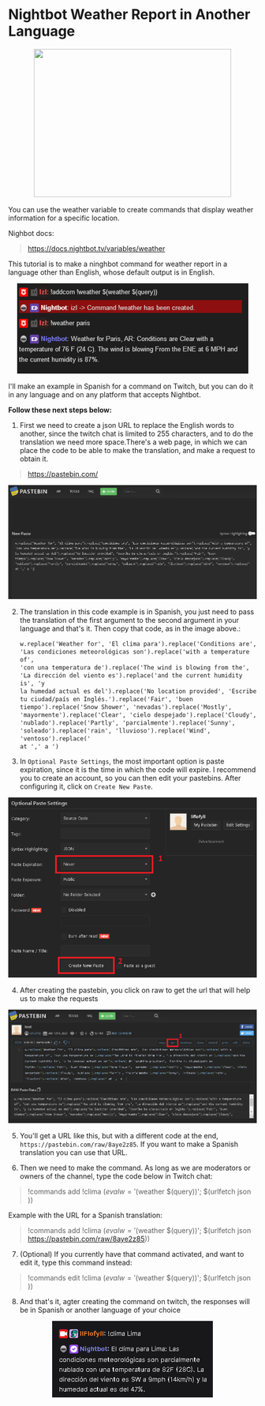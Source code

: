 # Nightbot Weather Report in Another Language

<p align="center">
  <img src=https://cdn.dribbble.com/users/4323909/screenshots/14123163/media/06d26522e0dc02864bb5a6175f778194.png?compress=1&resize=400x300 width="400" height="300">
</p>

You can use the weather variable to create commands that display weather information for a specific location.

Nighbot docs:

> https://docs.nightbot.tv/variables/weather

This tutorial is to make a ninghbot command for weather report in a language other than English, whose default output is in English.

<p align="center">
  <img src="https://github.com/JesusAcuna/Nightbot-Weather-Report-in-Another-Language/blob/main/images/weather%20report%20command.png">
</p>

I'll make an example in Spanish for a command on Twitch, but you can do it in any language and on any platform that accepts Nightbot.

<b>Follow these next steps below:</b>

1. First we need to create a json URL to replace the English words to another, since the twitch chat is limited to 255 characters, and to do the translation we need more space.There's a web page, in which we can place the code to be able to make the translation, and make a request to obtain it.

> https://pastebin.com/

<p align="center">
  <img src="https://github.com/JesusAcuna/Nightbot-Weather-Report-in-Another-Language/blob/main/images/pastebin.png">
</p>

2. The translation in this code example is in Spanish, you just need to pass the translation of the first argument to the second argument in your language and that's it. Then copy that code, as in the image above.:

       w.replace('Weather for', 'El clima para').replace('Conditions are', 'Las condiciones meteorológicas son').replace('with a temperature of',
       'con una temperatura de').replace('The wind is blowing from the', 'La dirección del viento es').replace('and the current humidity is', 'y
       la humedad actual es del').replace('No location provided', 'Escribe tu ciudad/país en Inglés.').replace('Fair', 'buen
       tiempo').replace('Snow Shower', 'nevadas').replace('Mostly', 'mayormente').replace('Clear', 'cielo despejado').replace('Cloudy',
       'nublado').replace('Partly', 'parcialmente').replace('Sunny', 'soleado').replace('rain', 'lluvioso').replace('Wind', 'ventoso').replace(' 
       at ',' a ')

3. In `Optional Paste Settings`, the most important option is paste expiration, since it is the time in which the code will expire. I recommend you to create
an account, so you can then edit your pastebins. After configuring it, click on `Create New Paste`.

<p align="center">
  <img src="https://github.com/JesusAcuna/Nightbot-Weather-Report-in-Another-Language/blob/main/images/pastebin_settings.png">
</p>
  
4. After creating the pastebin, you click on raw to get the url that will help us to make the requests

<p align="center">
  <img src="https://github.com/JesusAcuna/Nightbot-Weather-Report-in-Another-Language/blob/main/images/pastebin_raw.png">
</p>

5. You'll get a URL like this, but with a different code at the end, `https://pastebin.com/raw/8aye2z85`. If you want to make a Spanish translation you can use that URL. 

6. Then we need to make the command. As long as we are moderators or owners of the channel, type the code below in Twitch chat:

> !commands add !clima $(eval w='$(weather $(query))'; $(urlfetch json <URL>))

Example with the URL for a Spanish translation:

> !commands add !clima $(eval w='$(weather $(query))'; $(urlfetch json https://pastebin.com/raw/8aye2z85))

7. (Optional) If you currently have that command activated, and want to edit it, type this command instead:

> !commands edit !clima $(eval w='$(weather $(query))'; $(urlfetch json <URL>))

8. And that's it, agter creating the command on twitch, the responses will be in Spanish or another language of your choice

<p align="center">
  <img src="https://github.com/JesusAcuna/Nightbot-Weather-Report-in-Another-Language/blob/main/images/spanish_output.png">
</p>










